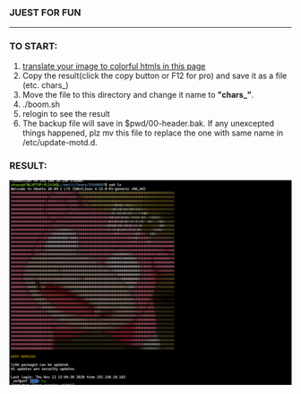### JUEST FOR FUN
----
### TO START:
1. [translate your image to colorful htmls in this page](http://life.chacuo.net/convertphoto2char)
2. Copy the result(click the copy button or F12 for pro) and save it as a file (etc. chars\_)
3. Move the file to this directory and change it name to **"chars\_"**.
4. ./boom.sh
5. relogin to see the result
6. The backup file will save in $pwd/00-header.bak. If any unexcepted things happened, plz mv this file to replace the one with same name in /etc/update-motd.d.

### RESULT:
![result](demo.jpg)
